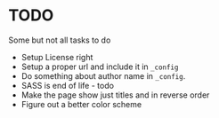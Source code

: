 # TODO

Some but not all tasks to do

* Setup License right
* Setup a proper url and include it in `_config`
* Do something about author name in `_config`.
* SASS is end of life - todo
* Make the page show just titles and in reverse order
* Figure out a better color scheme
